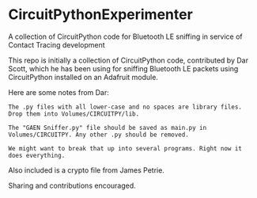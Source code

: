 # CircuitPythonExperimenter

A collection of CircuitPython code for Bluetooth LE sniffing in service of Contact Tracing development

This repo is initially a collection of CircuitPython code, contributed by Dar Scott, which he has been using for sniffing Bluetooth LE packets using CircuitPython installed on an Adafruit module.

Here are some notes from Dar:


```
The .py files with all lower-case and no spaces are library files. Drop them into Volumes/CIRCUITPY/lib.

The "GAEN Sniffer.py" file should be saved as main.py in Volumes/CIRCUITPY. Any other .py should be removed. 

We might want to break that up into several programs. Right now it does everything.
```

Also included is a crypto file from James Petrie.

Sharing and contributions encouraged.
